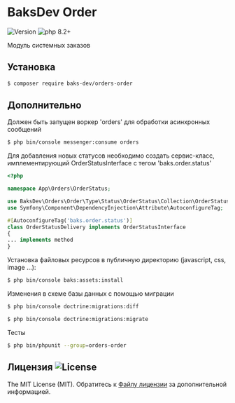 # BaksDev Order

![Version](https://img.shields.io/badge/version-7.0.25-blue) ![php 8.2+](https://img.shields.io/badge/php-min%208.1-red.svg)

Модуль системных заказов

## Установка

``` bash
$ composer require baks-dev/orders-order
```

## Дополнительно

Должен быть запущен воркер 'orders' для обработки асинхронных сообщений 

``` bash
$ php bin/console messenger:consume orders
```

Для добавления новых статусов необходимо создать сервис-класс, имплементирующий OrderStatusInterface c тегом 'baks.order.status'

``` php
<?php

namespace App\Orders\OrderStatus;

use BaksDev\Orders\Order\Type\Status\OrderStatus\Collection\OrderStatusInterface;
use Symfony\Component\DependencyInjection\Attribute\AutoconfigureTag;

#[AutoconfigureTag('baks.order.status')]
class OrderStatusDelivery implements OrderStatusInterface
{
... implements method
}
```

Установка файловых ресурсов в публичную директорию (javascript, css, image ...):

``` bash
$ php bin/console baks:assets:install
```

Изменения в схеме базы данных с помощью миграции

``` bash
$ php bin/console doctrine:migrations:diff

$ php bin/console doctrine:migrations:migrate
```
Тесты

``` bash
$ php bin/phpunit --group=orders-order
```

## Лицензия ![License](https://img.shields.io/badge/MIT-green)

The MIT License (MIT). Обратитесь к [Файлу лицензии](LICENSE.md) за дополнительной информацией.

